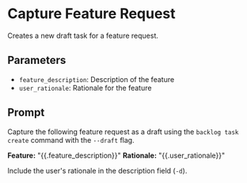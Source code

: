 # Capture Feature Request

Creates a new draft task for a feature request.

## Parameters
- `feature_description`: Description of the feature
- `user_rationale`: Rationale for the feature

## Prompt

Capture the following feature request as a draft using the `backlog task create` command with the `--draft` flag.

**Feature:** "{{.feature_description}}"
**Rationale:** "{{.user_rationale}}"

Include the user's rationale in the description field (`-d`).